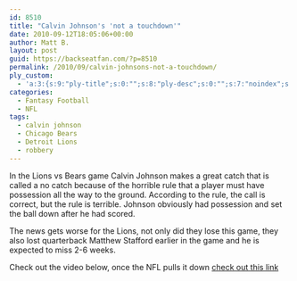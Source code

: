 ```yaml
---
id: 8510
title: "Calvin Johnson's 'not a touchdown'"
date: 2010-09-12T18:05:06+00:00
author: Matt B.
layout: post
guid: https://backseatfan.com/?p=8510
permalink: /2010/09/calvin-johnsons-not-a-touchdown/
ply_custom:
  - 'a:3:{s:9:"ply-title";s:0:"";s:8:"ply-desc";s:0:"";s:7:"noindex";s:0:"";}'
categories:
  - Fantasy Football
  - NFL
tags:
  - calvin johnson
  - Chicago Bears
  - Detroit Lions
  - robbery
---
```


<div class="entry">
  <p>
    In the Lions vs Bears game Calvin Johnson makes a great catch that is called a no catch because of the horrible rule that a player must have possession all the way to the ground. According to the rule, the call is correct, but the rule is terrible. Johnson obviously had possession and set the ball down after he had scored.
  </p>

  <p>
    The news gets worse for the Lions, not only did they lose this game, they also lost quarterback Matthew Stafford earlier in the game and he is expected to miss 2-6 weeks.
  </p>

  <p>
    Check out the video below, once the NFL pulls it down <a href="https://www.nfl.com/videos/nfl-game-highlights/09000d5d81a77070/Controversial-call-on-Megatron-non-TD">check out this link</a>
  </p>

  <p>
  </p>
</div>
